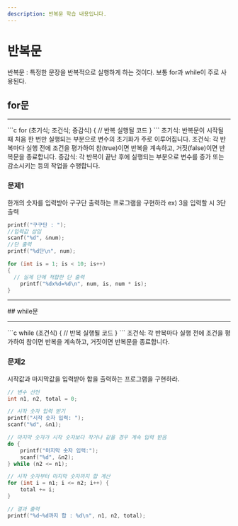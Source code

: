 ```yaml
---
description: 반복문 학습 내용입니다.
---
```


# 반복문

반복문 : 특정한 문장을 반복적으로 실행하게 하는 것이다.
보통 for과 while이 주로 사용된다.

## for문
<hr>
```c
for (초기식; 조건식; 증감식) {
    // 반복 실행될 코드
}
```
초기식: 반복문이 시작될 때 처음 한 번만 실행되는 부분으로 변수의 초기화가 주로 이루어집니다.
조건식: 각 반복마다 실행 전에 조건을 평가하여 참(true)이면 반복을 계속하고, 거짓(false)이면 반복문을 종료합니다.
증감식: 각 반복이 끝난 후에 실행되는 부분으로 변수를 증가 또는 감소시키는 등의 작업을 수행합니다.


### 문제1

한개의 숫자를 입력받아 구구단 출력하는 프로그램을 구현하라
ex) 3을 입력할 시 3단 출력

```c
printf("구구단 : ");
//입력값 삽입
scanf("%d", &num);
//단 출력
printf("%d단\n", num);

for (int is = 1; is < 10; is++)
{
  // 실제 단에 적합한 단 출력
	printf("%dx%d=%d\n", num, is, num * is);
}
```
<hr>
## while문
<hr>
```c
while (조건식) {
    // 반복 실행될 코드
}
```
조건식: 각 반복마다 실행 전에 조건을 평가하여 참이면 반복을 계속하고, 거짓이면 반복문을 종료합니다.


### 문제2

시작값과 마지막값을 입력받아 합을 출력하는 프로그램을 구현하라.

```c
// 변수 선언
int n1, n2, total = 0;

// 시작 숫자 입력 받기
printf("시작 숫자 입력: ");
scanf("%d", &n1);

// 마지막 숫자가 시작 숫자보다 작거나 같을 경우 계속 입력 받음
do {
    printf("마지막 숫자 입력:");
    scanf("%d", &n2);
} while (n2 <= n1);

// 시작 숫자부터 마지막 숫자까지 합 계산
for (int i = n1; i <= n2; i++) {
    total += i;
}

// 결과 출력
printf("%d~%d까지 합 : %d\n", n1, n2, total);

```

